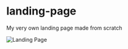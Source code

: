 # landing-page
My very own landing page made from scratch

![Landing Page](./images/landing-page.png)
